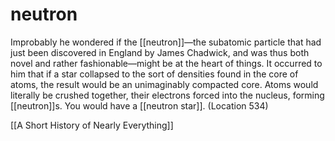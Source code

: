# neutron

Improbably he wondered if the [[neutron]]—the subatomic particle that had just been discovered in England by James Chadwick, and was thus both novel and rather fashionable—might be at the heart of things. It occurred to him that if a star collapsed to the sort of densities found in the core of atoms, the result would be an unimaginably compacted core. Atoms would literally be crushed together, their electrons forced into the nucleus, forming [[neutron]]s. You would have a [[neutron star]]. (Location 534)

[[A Short History of Nearly Everything]]

